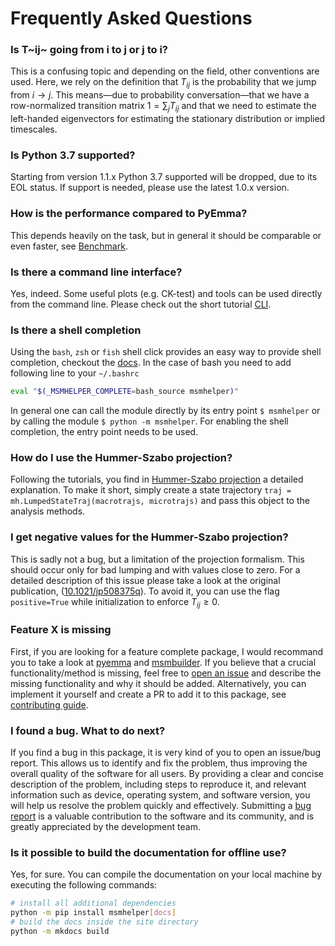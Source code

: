 # Frequently Asked Questions

### Is T~ij~ going from i to j or j to i?
This is a confusing topic and depending on the field, other conventions are used. Here, we rely on the definition that $T_{ij}$ is the probability that we jump from $i\to j$. This means&mdash;due to probability conversation&mdash;that we have a row-normalized transition matrix $1 = \sum_j T_{ij}$ and that we need to estimate the left-handed eigenvectors for estimating the stationary distribution or implied timescales.


### Is Python 3.7 supported?
Starting from version 1.1.x Python 3.7 supported will be dropped, due to its
EOL status. If support is needed, please use the latest 1.0.x version.


### How is the performance compared to PyEmma?
This depends heavily on the task, but in general it should be comparable or even faster, see [Benchmark](../benchmark/).


### Is there a command line interface?
Yes, indeed. Some useful plots (e.g. CK-test) and tools can be used directly from the command line. Please check out the short tutorial [CLI](../tutorials/cli).


### Is there a shell completion
Using the `bash`, `zsh` or `fish` shell click provides an easy way to
provide shell completion, checkout the
[docs](https://click.palletsprojects.com/en/8.1.x/shell-completion).
In the case of bash you need to add following line to your `~/.bashrc`
```bash
eval "$(_MSMHELPER_COMPLETE=bash_source msmhelper)"
```
In general one can call the module directly by its entry point `$ msmhelper`
or by calling the module `$ python -m msmhelper`. For enabling
the shell completion, the entry point needs to be used.

### How do I use the Hummer-Szabo projection?
Following the tutorials, you find in [Hummer-Szabo projection](../tutorials/hummerszabo) a detailed explanation. To make it short, simply create a state trajectory `traj = mh.LumpedStateTraj(macrotrajs, microtrajs)` and pass this object to the analysis methods.


### I get negative values for the Hummer-Szabo projection?
This is sadly not a bug, but a limitation of the projection formalism. This should occur only for bad lumping and with values close to zero. For a detailed description of this issue please take a look at the original publication, ([10.1021/jp508375q](https://doi.org/10.1021/jp508375q)). To avoid it, you can use the flag `positive=True` while initialization to enforce $T_{ij} \ge 0$.


### Feature X is missing
First, if you are looking for a feature complete package, I would recommand you to take a look at [pyemma](https://github.com/markovmodel/PyEMMA) and [msmbuilder](https://github.com/msmbuilder/msmbuilder). If you believe that a crucial functionality/method is missing, feel free to [open an issue](https://github.com/moldyn/msmhelper/issues) and describe the missing functionality and why it should be added. Alternatively, you can implement it yourself and create a PR to add it to this package, see [contributing guide](../contributing).


### I found a bug. What to do next?
If you find a bug in this package, it is very kind of you to open an issue/bug report. This allows us to identify and fix the problem, thus improving the overall quality of the software for all users. By providing a clear and concise description of the problem, including steps to reproduce it, and relevant information such as device, operating system, and software version, you will help us resolve the problem quickly and effectively. Submitting a [bug report](https://github.com/moldyn/msmhelper/issues) is a valuable contribution to the software and its community, and is greatly appreciated by the development team.


### Is it possible to build the documentation for offline use?
Yes, for sure. You can compile the documentation on your local machine by executing the following commands:
```bash
# install all additional dependencies
python -m pip install msmhelper[docs]
# build the docs inside the site directory
python -m mkdocs build
```
